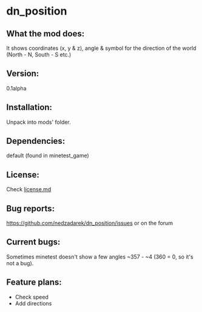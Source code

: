 # dn_position

## What the mod does:
It shows coordinates (x, y & z), angle & symbol for the direction of the world (North - N, South - S etc.)

## Version:
0.1alpha

## Installation:
Unpack into mods' folder.

## Dependencies:
default (found in minetest_game)

## License:
Check [license.md](https://github.com/nedzadarek/dn_position/blob/master/license.md)

## Bug reports:
https://github.com/nedzadarek/dn_position/issues or on the forum

## Current bugs:
Sometimes minetest doesn't show a few angles ~357 - ~4 (360 = 0, so it's not a bug).

## Feature plans:
- Check speed
- Add directions
